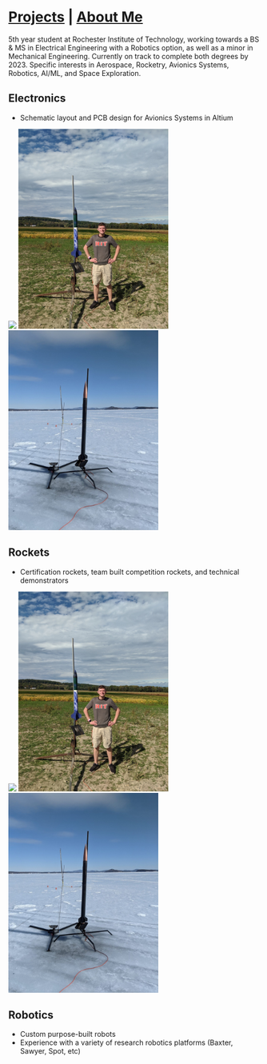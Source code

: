 # [Projects](http://vlarko.com/Projects)  |  [About Me](http://vlarko.com/About%20Me)
5th year student at Rochester Institute of Technology, working towards a BS & MS in Electrical Engineering with a Robotics option, as well as a minor in Mechanical Engineering. Currently on track to complete both degrees by 2023. Specific interests in Aerospace, Rocketry, Avionics Systems, Robotics, AI/ML, and Space Exploration.

## Electronics
- Schematic layout and PCB design for Avionics Systems in Altium

<img src="Photos/mlc altium 3d.jpg" height="400">   <img src="Photos/L1_2.jpg" height="400">   <img src="Photos/L2_1.jpg" height="400">

## Rockets
- Certification rockets, team built competition rockets, and technical demonstrators

<img src="Photos/FoolsJourney_.jpg" height="400">   <img src="Photos/L1_2.jpg" height="400">   <img src="Photos/L2_1.jpg" height="400">

## Robotics
- Custom purpose-built robots
- Experience with a variety of research robotics platforms (Baxter, Sawyer, Spot, etc)
